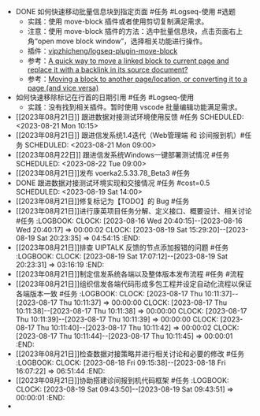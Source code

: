 - DONE 如何快速移动批量信息块到指定页面 #任务 #Logseq-使用 #选题
	- 实践：使用 move-block 插件或者使用剪切复制满足需求。
	- 注意：使用 move-block 插件的方法：选中批量信息块，点击页面右上角“open move block window”，选择相关功能进行操作。
	- 插件：[vipzhicheng/logseq-plugin-move-block](https://github.com/vipzhicheng/logseq-plugin-move-block)
	- 参考：[A quick way to move a linked block to current page and replace it with a backlink in its source document?](https://www.reddit.com/r/logseq/comments/116vjpy/a_quick_way_to_move_a_linked_block_to_current/)
	- 参考：[Moving a block to another page/location, or converting it to a page (and vice versa)](https://discuss.logseq.com/t/moving-a-block-to-another-page-location-or-converting-it-to-a-page-and-vice-versa/156)
- 如何快速移除标记在行首的日期引用 #任务 #Logseq-使用
	- 实践：没有找到相关插件。暂时使用 vscode 批量编辑功能满足需求。
- [[2023年08月21日]] 跟进数据对接测试环境使用反馈 #任务
  SCHEDULED: <2023-08-21 Mon 10:15>
- [[2023年08月21日]] 跟进信发系统1.4迭代（Web管理端 和 诊间报到机）#任务
  SCHEDULED: <2023-08-21 Mon 09:00>
- [[2023年08月22日]] 跟进信发系统Windows一键部署测试情况 #任务
  SCHEDULED: <2023-08-22 Tue 09:00>
- [[2023年08月21日]]发布 voerka2.5.33.78_Beta3 #任务
- DONE 跟进数据对接测试环境实现和交接情况 #任务 #cost=0.5
  SCHEDULED: <2023-08-19 Sat 14:00>
- [[2023年08月21日]]修复标记为【TODO】的 Bug #任务
- [[2023年08月21日]]进行康英项目任务分解、定义接口、概要设计、相关讨论 #任务
  :LOGBOOK:
  CLOCK: [2023-08-16 Wed 20:40:15]--[2023-08-16 Wed 20:40:17] =>  00:00:02
  CLOCK: [2023-08-19 Sat 15:29:20]--[2023-08-19 Sat 20:23:35] =>  04:54:15
  :END:
- [[2023年08月21日]]排查 UIPTALK 反馈的节点添加报错的问题 #任务
  :LOGBOOK:
  CLOCK: [2023-08-19 Sat 17:07:12]--[2023-08-19 Sat 20:23:31] =>  03:16:19
  :END:
- [[2023年08月21日]]制定信发系统各端以及整体版本发布流程 #任务 #流程
- [[2023年08月21日]]组织信发各端代码形成多包工程并设定自动化流程以保证各端版本一致 #任务
  :LOGBOOK:
  CLOCK: [2023-08-17 Thu 10:11:37]--[2023-08-17 Thu 10:11:37] =>  00:00:00
  CLOCK: [2023-08-17 Thu 10:11:38]--[2023-08-17 Thu 10:11:38] =>  00:00:00
  CLOCK: [2023-08-17 Thu 10:11:39]--[2023-08-17 Thu 10:11:39] =>  00:00:00
  CLOCK: [2023-08-17 Thu 10:11:40]--[2023-08-17 Thu 10:11:42] =>  00:00:02
  CLOCK: [2023-08-17 Thu 10:11:44]--[2023-08-17 Thu 10:11:45] =>  00:00:01
  :END:
- [[2023年08月21日]]检查数据对接策略并进行相关讨论和必要的修改 #任务
  :LOGBOOK:
  CLOCK: [2023-08-18 Fri 09:15:38]--[2023-08-18 Fri 16:07:22] =>  06:51:44
  :END:
- [[2023年08月21日]]协助搭建诊间报到机代码框架 #任务
  :LOGBOOK:
  CLOCK: [2023-08-19 Sat 09:43:50]--[2023-08-19 Sat 09:43:51] =>  00:00:01
  :END:
-